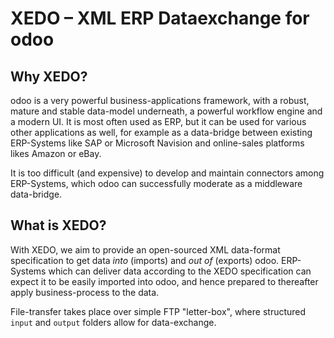# XEDO – XML ERP Dataexchange for odoo

## Why XEDO?

odoo is a very powerful business-applications framework, with a robust, mature and stable data-model underneath, a powerful workflow engine and a modern UI. It is most often used as ERP, but it can be used for various other applications as well, for example as a data-bridge between existing ERP-Systems like SAP or Microsoft Navision and online-sales platforms likes Amazon or eBay.

It is too difficult (and expensive) to develop and maintain connectors among ERP-Systems, which odoo can successfully moderate as a middleware data-bridge.

## What is XEDO?

With XEDO, we aim to provide an open-sourced XML data-format specification to get data _into_ (imports) and _out of_ (exports) odoo. ERP-Systems which can deliver data according to the XEDO specification can expect it to be easily imported into odoo, and hence prepared to thereafter apply business-process to the data.

File-transfer takes place over simple FTP "letter-box", where structured `input` and `output` folders allow for data-exchange.
